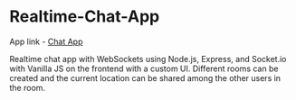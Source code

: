 # Realtime-Chat-App

App link - [Chat App](https://void-node-chat-app.herokuapp.com/)

Realtime chat app with WebSockets using Node.js, Express, and Socket.io with Vanilla JS on the frontend with a custom UI. Different rooms can be created and the current location can be shared among
the other users in the room.
